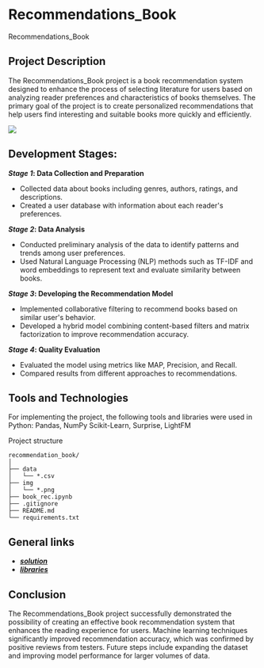 # Recommendations_Book
Recommendations_Book

## Project Description
The Recommendations_Book project is a book recommendation system designed to enhance the process of selecting literature for users based on analyzing reader preferences and characteristics of books themselves. The primary goal of the project is to create personalized recommendations that help users find interesting and suitable books more quickly and efficiently.

<img src="https://abrakadabra.fun/uploads/posts/2021-12/1640424262_31-abrakadabra-fun-p-kniga-raskritaya-vektor-31.png">

## Development Stages:

***Stage 1*: Data Collection and Preparation**
* Collected data about books including genres, authors, ratings, and descriptions.
* Created a user database with information about each reader's preferences.

***Stage 2*: Data Analysis**
* Conducted preliminary analysis of the data to identify patterns and trends among user preferences.
* Used Natural Language Processing (NLP) methods such as TF-IDF and word embeddings to represent text and evaluate similarity between books.

***Stage 3*: Developing the Recommendation Model**
* Implemented collaborative filtering to recommend books based on similar user's behavior.
* Developed a hybrid model combining content-based filters and matrix factorization to improve recommendation accuracy.

***Stage 4*: Quality Evaluation**
* Evaluated the model using metrics like MAP, Precision, and Recall.
* Compared results from different approaches to recommendations.

## Tools and Technologies
For implementing the project, the following tools and libraries were used in Python:
Pandas, NumPy Scikit-Learn, Surprise, LightFM


Project structure
```
recommendation_book/
│
├── data                  
│   └── *.csv 
├── img                  
│   └── *.png                      
├── book_rec.ipynb           
├── .gitignore              
├── README.md               
└── requirements.txt         
```

## General links
* ***[solution](https://github.com/esta1d/Recommendations_Book/blob/main/book_rec.ipynb)***
* ***[libraries](https://github.com/esta1d/Recommendations_Book/blob/main/requirements.txt)***


## Conclusion
The Recommendations_Book project successfully demonstrated the possibility of creating an effective book recommendation system that enhances the reading experience for users. Machine learning techniques significantly improved recommendation accuracy, which was confirmed by positive reviews from testers. Future steps include expanding the dataset and improving model performance for larger volumes of data.